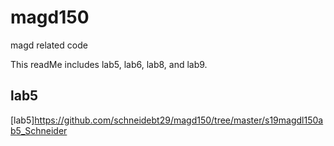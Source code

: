 # magd150
magd related code

This readMe includes lab5, lab6, lab8, and lab9.

## lab5
[lab5]https://github.com/schneidebt29/magd150/tree/master/s19magdl150ab5_Schneider
